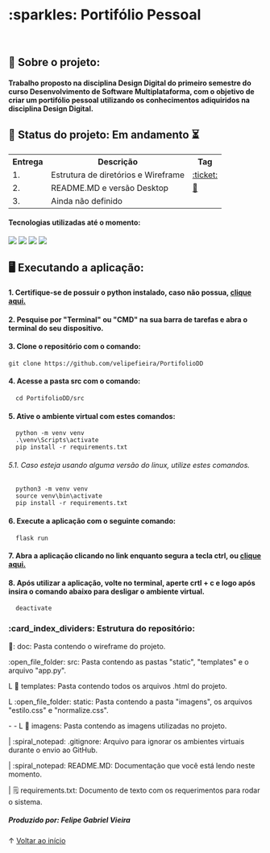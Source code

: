 <h1> :sparkles: Portifólio Pessoal </h1>

<br id="inicio">

<h2> 📖 Sobre o projeto: </h2>
<h4> Trabalho proposto na disciplina Design Digital do primeiro semestre do curso Desenvolvimento de Software Multiplataforma, com o objetivo de criar um portifólio pessoal utilizando os conhecimentos adiquiridos na disciplina Design Digital. </h4>

<h2> 📌 Status do projeto: Em andamento ⏳</h2>
<table>
  <tr>
    <th>
      Entrega
    </th>
    <th>
      Descrição
    </th>
    <th>
      Tag
    </th>
  </tr>
  <tr>
    <td>
      1.
    </td>
    <td>
      Estrutura de diretórios e Wireframe
    </td>
    <td>
      <a href="https://github.com/velipefieira/PortifolioDD/releases/tag/V1.0"> :ticket: </a>
    </td>
  </tr>
    <td>
      2.
    </td>
    <td>
      README.MD e versão Desktop
    </td>
    <td>
      <a href="https://github.com/velipefieira/PortifolioDD/releases/tag/V2.0"> 🎫 </a>
    </td>
  </tr>  
  <tr>
    <td>
      3.
    </td>
    <td>
      Ainda não definido
    </td>
    <td>
    </td>
</table>  
  
  
<h4> Tecnologias utilizadas até o momento: </h4>
<div>
    <img src="https://img.shields.io/badge/HTML-239120?style=for-the-badge&logo=html5&logoColor=black&color=9DD2D8"/>
    <img src="https://img.shields.io/badge/CSS-239120?&style=for-the-badge&logo=css3&logoColor=black&color=9DD2D8"/>
    <img src="https://img.shields.io/badge/Python-3776AB?style=for-the-badge&logo=python&logoColor=black&color=9DD2D8"/>
    <img src="https://img.shields.io/badge/Flask-000000?style=for-the-badge&logo=flask&logoColor=black&color=9DD2D8"/>
</div>
  
<h2> 🖥️ Executando a aplicação: </h2>
<h4> 1. Certifique-se de possuir o python instalado, caso não possua, <a href="https://www.python.org/downloads/" target="_blank"> clique aqui. </a> </h4>
<h4> 2. Pesquise por "Terminal" ou "CMD" na sua barra de tarefas e abra o terminal do seu dispositivo.</h4>
<h4> 3. Clone o repositório com o comando: </h4>
  
    git clone https://github.com/velipefieira/PortifolioDD  

  <h4> 4. Acesse a pasta src com o comando: </h4>
  
      cd PortifolioDD/src
  
<h4> 5. Ative o ambiente virtual com estes comandos: </h4>
  
      python -m venv venv
      .\venv\Scripts\activate
      pip install -r requirements.txt
  
<h6> 5.1. Caso esteja usando alguma versão do linux, utilize estes comandos. </h6>
  
      python3 -m venv venv
      source venv\bin\activate
      pip install -r requirements.txt
  
<h4>  6. Execute a aplicação com o seguinte comando: </h4>
  
      flask run
  
<h4> 7. Abra a aplicação clicando no link enquanto segura a tecla ctrl, ou <a href="http://127.0.0.1:5000"> clique aqui. </a> </h4>
    
<h4> 8. Após utilizar a aplicação, volte no terminal, aperte crtl + c e logo após insira o comando abaixo para desligar o ambiente virtual. </h4>
  
      deactivate  
 
 
<h3> :card_index_dividers: Estrutura do repositório: </h3>
 <p> 📁: doc: Pasta contendo o wireframe do projeto. </p>
 <p> :open_file_folder: src: Pasta contendo as pastas "static", "templates" e o arquivo "app.py". </p>
 <p>  L 📁 templates: Pasta contendo todos os arquivos .html do projeto. </p>
 <p>  L :open_file_folder: static: Pasta contendo a pasta "imagens", os arquivos "estilo.css" e "normalize.css". </p>
 <p>  - - L 📁 imagens: Pasta contendo as imagens utilizadas no projeto. </p>
 <p>  | :spiral_notepad: .gitignore: Arquivo para ignorar os ambientes virtuais durante o envio ao GitHub. <p>
 <p>  | :spiral_notepad: README.MD: Documentação que você está lendo neste momento. </p>
 <p>  | 🗒️ requirements.txt: Documento de texto com os requerimentos para rodar o sistema. </p>
 
 <p> </p>
 
<div>
  <h5> Produzido por: Felipe Gabriel Vieira</h5>
</div>
    
↑ [Voltar ao início](#inicio) 
